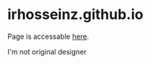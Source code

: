# irhosseinz.github.io

Page is accessable [here](http://irhosseinz.github.io).

I'm not original designer
